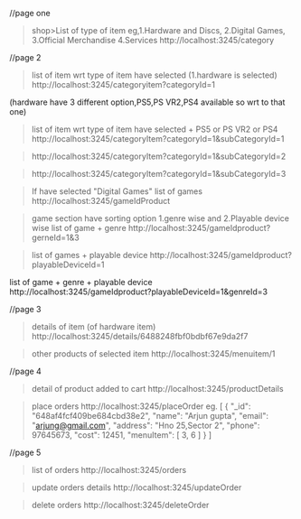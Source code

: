 
//page one
>shop>List of type of item eg,1.Hardware and Discs,
                              2.Digital Games,
                              3.Official Merchandise
                              4.Services
http://localhost:3245/category



//page 2
>list of item wrt type of item have selected (1.hardware is selected)
http://localhost:3245/categoryitem?categoryId=1

(hardware have 3 different option,PS5,PS VR2,PS4  available so wrt to  that one)
>list of item wrt type of item have selected + PS5 or PS VR2 or PS4
http://localhost:3245/categoryItem?categoryId=1&subCategoryId=1

>http://localhost:3245/categoryItem?categoryId=1&subCategoryId=2

>http://localhost:3245/categoryItem?categoryId=1&subCategoryId=3



>If have selected "Digital Games"
>list of games
http://localhost:3245/gameIdProduct

>game section have sorting option 1.genre wise and 2.Playable device wise 
>list of game + genre
http://localhost:3245/gameIdproduct?gerneId=1&3

>list of games + playable device
http://localhost:3245/gameIdproduct?playableDeviceId=1

list of game + genre + playable device
http://localhost:3245/gameIdproduct?playableDeviceId=1&genreId=3



//page 3
>details of item (of hardware item)
http://localhost:3245/details/6488248fbf0bdbf67e9da2f7

>other products of selected item
>http://localhost:3245/menuitem/1



//page 4
>detail of product added to cart
http://localhost:3245/productDetails

>place orders
http://localhost:3245/placeOrder
eg.
[
    {
        "_id": "648af4fcf409be684cbd38e2",
        "name": "Arjun gupta",
        "email": "arjung@gmail.com",
        "address": "Hno 25,Sector 2",
        "phone": 97645673,
        "cost": 12451,
        "menuItem": [
            3,
            6
        ]
    }
]


//page 5
>list of orders 
http://localhost:3245/orders

>update orders details
http://localhost:3245/updateOrder

>delete orders
http://localhost:3245/deleteOrder